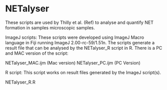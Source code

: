 # NETalyser

These scripts are used by Thilly et al. (Ref) to analyse and quantify NET formation in samples microscopic samples.

ImageJ scripts:
These scripts were developed using ImageJ Macro language in Fiji running ImageJ 2.00-rc-59/1.51n.
The scripts generate a result file that can be analysed by the NETalyser_R script in R.
There is a PC and MAC version of the script: 

  NETalyser_MAC.ijm (Mac version)
  NETalyser_PC.ijm  (PC Version)
  
 R script:
 This script works on result files generated by the ImageJ script(s).
 
  NETalyser_R.R
